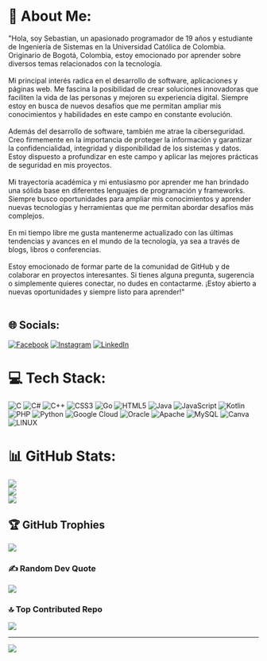 # 💫 About Me:
"Hola, soy Sebastian, un apasionado programador de 19 años y estudiante de Ingeniería de Sistemas en la Universidad Católica de Colombia. Originario de Bogotá, Colombia, estoy emocionado por aprender sobre diversos temas relacionados con la tecnología.<br><br>Mi principal interés radica en el desarrollo de software, aplicaciones y páginas web. Me fascina la posibilidad de crear soluciones innovadoras que faciliten la vida de las personas y mejoren su experiencia digital. Siempre estoy en busca de nuevos desafíos que me permitan ampliar mis conocimientos y habilidades en este campo en constante evolución.<br><br>Además del desarrollo de software, también me atrae la ciberseguridad. Creo firmemente en la importancia de proteger la información y garantizar la confidencialidad, integridad y disponibilidad de los sistemas y datos. Estoy dispuesto a profundizar en este campo y aplicar las mejores prácticas de seguridad en mis proyectos.<br><br>Mi trayectoria académica y mi entusiasmo por aprender me han brindado una sólida base en diferentes lenguajes de programación y frameworks. Siempre busco oportunidades para ampliar mis conocimientos y aprender nuevas tecnologías y herramientas que me permitan abordar desafíos más complejos.<br><br>En mi tiempo libre me gusta mantenerme actualizado con las últimas tendencias y avances en el mundo de la tecnología, ya sea a través de blogs, libros o conferencias.<br><br>Estoy emocionado de formar parte de la comunidad de GitHub y de colaborar en proyectos interesantes. Si tienes alguna pregunta, sugerencia o simplemente quieres conectar, no dudes en contactarme. ¡Estoy abierto a nuevas oportunidades y siempre listo para aprender!"<br><br>


## 🌐 Socials:
[![Facebook](https://img.shields.io/badge/Facebook-%231877F2.svg?logo=Facebook&logoColor=white)](https://www.facebook.com/profile.php?id=100011199587636) [![Instagram](https://img.shields.io/badge/Instagram-%23E4405F.svg?logo=Instagram&logoColor=white)](https://instagram.com/seb_abello) [![LinkedIn](https://img.shields.io/badge/LinkedIn-%230077B5.svg?logo=linkedin&logoColor=white)](https://www.linkedin.com/in/juan-sebastian-abello-urue%C3%B1a-85a2b8210/) 

# 💻 Tech Stack:
![C](https://img.shields.io/badge/c-%2300599C.svg?style=for-the-badge&logo=c&logoColor=white) ![C#](https://img.shields.io/badge/c%23-%23239120.svg?style=for-the-badge&logo=c-sharp&logoColor=white) ![C++](https://img.shields.io/badge/c++-%2300599C.svg?style=for-the-badge&logo=c%2B%2B&logoColor=white) ![CSS3](https://img.shields.io/badge/css3-%231572B6.svg?style=for-the-badge&logo=css3&logoColor=white) ![Go](https://img.shields.io/badge/go-%2300ADD8.svg?style=for-the-badge&logo=go&logoColor=white) ![HTML5](https://img.shields.io/badge/html5-%23E34F26.svg?style=for-the-badge&logo=html5&logoColor=white) ![Java](https://img.shields.io/badge/java-%23ED8B00.svg?style=for-the-badge&logo=java&logoColor=white) ![JavaScript](https://img.shields.io/badge/javascript-%23323330.svg?style=for-the-badge&logo=javascript&logoColor=%23F7DF1E) ![Kotlin](https://img.shields.io/badge/kotlin-%230095D5.svg?style=for-the-badge&logo=kotlin&logoColor=white) ![PHP](https://img.shields.io/badge/php-%23777BB4.svg?style=for-the-badge&logo=php&logoColor=white) ![Python](https://img.shields.io/badge/python-3670A0?style=for-the-badge&logo=python&logoColor=ffdd54) ![Google Cloud](https://img.shields.io/badge/Google%20Cloud-%234285F4.svg?style=for-the-badge&logo=google-cloud&logoColor=white) ![Oracle](https://img.shields.io/badge/Oracle-F80000?style=for-the-badge&logo=oracle&logoColor=white) ![Apache](https://img.shields.io/badge/apache-%23D42029.svg?style=for-the-badge&logo=apache&logoColor=white) ![MySQL](https://img.shields.io/badge/mysql-%2300f.svg?style=for-the-badge&logo=mysql&logoColor=white) ![Canva](https://img.shields.io/badge/Canva-%2300C4CC.svg?style=for-the-badge&logo=Canva&logoColor=white) ![LINUX](https://img.shields.io/badge/Linux-FCC624?style=for-the-badge&logo=linux&logoColor=black)
# 📊 GitHub Stats:
![](https://github-readme-stats.vercel.app/api?username=sebastianabello&theme=highcontrast&hide_border=false&include_all_commits=false&count_private=false)<br/>
![](https://github-readme-streak-stats.herokuapp.com/?user=sebastianabello&theme=highcontrast&hide_border=false)<br/>
![](https://github-readme-stats.vercel.app/api/top-langs/?username=sebastianabello&theme=highcontrast&hide_border=false&include_all_commits=false&count_private=false&layout=compact)

## 🏆 GitHub Trophies
![](https://github-profile-trophy.vercel.app/?username=sebastianabello&theme=juicyfresh&no-frame=false&no-bg=true&margin-w=4)

### ✍️ Random Dev Quote
![](https://quotes-github-readme.vercel.app/api?type=horizontal&theme=dark)

### 🔝 Top Contributed Repo
![](https://github-contributor-stats.vercel.app/api?username=sebastianabello&limit=5&theme=dark&combine_all_yearly_contributions=true)

---
[![](https://visitcount.itsvg.in/api?id=sebastianabello&icon=0&color=0)](https://visitcount.itsvg.in)

<!-- Proudly created with GPRM ( https://gprm.itsvg.in ) -->
